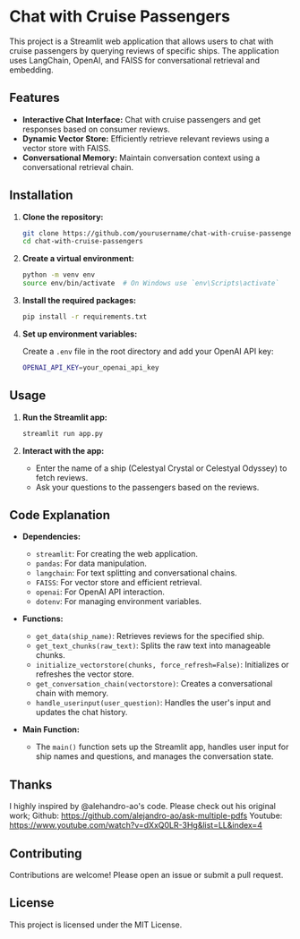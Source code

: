 
# Chat with Cruise Passengers

This project is a Streamlit web application that allows users to chat with cruise passengers by querying reviews of specific ships. The application uses LangChain, OpenAI, and FAISS for conversational retrieval and embedding.

## Features

- **Interactive Chat Interface:** Chat with cruise passengers and get responses based on consumer reviews.
- **Dynamic Vector Store:** Efficiently retrieve relevant reviews using a vector store with FAISS.
- **Conversational Memory:** Maintain conversation context using a conversational retrieval chain.

## Installation

1. **Clone the repository:**

   ```sh
   git clone https://github.com/yourusername/chat-with-cruise-passengers.git
   cd chat-with-cruise-passengers
   ```

2. **Create a virtual environment:**

   ```sh
   python -m venv env
   source env/bin/activate  # On Windows use `env\Scripts\activate`
   ```

3. **Install the required packages:**

   ```sh
   pip install -r requirements.txt
   ```

4. **Set up environment variables:**

   Create a `.env` file in the root directory and add your OpenAI API key:

   ```sh
   OPENAI_API_KEY=your_openai_api_key
   ```

## Usage

1. **Run the Streamlit app:**

   ```sh
   streamlit run app.py
   ```

2. **Interact with the app:**

   - Enter the name of a ship (Celestyal Crystal or Celestyal Odyssey) to fetch reviews.
   - Ask your questions to the passengers based on the reviews.

## Code Explanation

- **Dependencies:**
  - `streamlit`: For creating the web application.
  - `pandas`: For data manipulation.
  - `langchain`: For text splitting and conversational chains.
  - `FAISS`: For vector store and efficient retrieval.
  - `openai`: For OpenAI API interaction.
  - `dotenv`: For managing environment variables.

- **Functions:**
  - `get_data(ship_name)`: Retrieves reviews for the specified ship.
  - `get_text_chunks(raw_text)`: Splits the raw text into manageable chunks.
  - `initialize_vectorstore(chunks, force_refresh=False)`: Initializes or refreshes the vector store.
  - `get_conversation_chain(vectorstore)`: Creates a conversational chain with memory.
  - `handle_userinput(user_question)`: Handles the user's input and updates the chat history.

- **Main Function:**
  - The `main()` function sets up the Streamlit app, handles user input for ship names and questions, and manages the conversation state.

## Thanks
I highly inspired by @alehandro-ao's code. Please check out his original work;
Github: https://github.com/alejandro-ao/ask-multiple-pdfs
Youtube: https://www.youtube.com/watch?v=dXxQ0LR-3Hg&list=LL&index=4

## Contributing

Contributions are welcome! Please open an issue or submit a pull request.

## License

This project is licensed under the MIT License.

